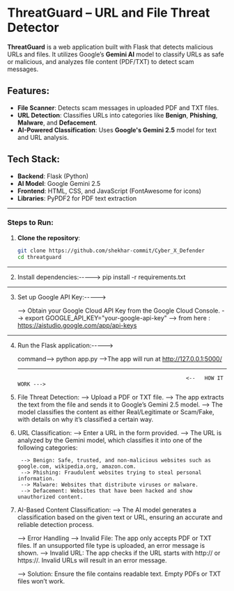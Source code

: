 # ThreatGuard – URL and File Threat Detector

**ThreatGuard** is a web application built with Flask that detects malicious URLs and files. It utilizes Google’s **Gemini AI** model to classify URLs as safe or malicious, and analyzes file content (PDF/TXT) to detect scam messages.

## Features:
- **File Scanner**: Detects scam messages in uploaded PDF and TXT files.
- **URL Detection**: Classifies URLs into categories like **Benign**, **Phishing**, **Malware**, and **Defacement**.
- **AI-Powered Classification**: Uses **Google's Gemini 2.5** model for text and URL analysis.

## Tech Stack:
- **Backend**: Flask (Python)
- **AI Model**: Google Gemini 2.5
- **Frontend**: HTML, CSS, and JavaScript (FontAwesome for icons)
- **Libraries**: PyPDF2 for PDF text extraction

--------------------------------------------------------------------------------------------------------------
### Steps to Run:

1. **Clone the repository**:
   ```bash
   git clone https://github.com/shekhar-commit/Cyber_X_Defender
   cd threatguard
------------------------------------------------
2. Install dependencies:----->
    pip install -r requirements.txt
-------------------------------------------------
3. Set up Google API Key:----->

    --> Obtain your Google Cloud API Key from the Google Cloud Console.
    --> export GOOGLE_API_KEY="your-google-api-key"
    --> from here :   https://aistudio.google.com/app/api-keys
--------------------------------------------------
4. Run the Flask application:----->
    
    command--> python app.py
    -->The app will run at http://127.0.0.1:5000/


   -------------------------------------------------------------------------------------------------------------------------------

                                                             <--   HOW IT WORK --->

1. File Threat Detection:
    --> Upload a PDF or TXT file.
    --> The app extracts the text from the file and sends it to Google’s Gemini 2.5 model.
    --> The model classifies the content as either Real/Legitimate or Scam/Fake, with details on why it’s classified a certain way.

2. URL Classification:
    --> Enter a URL in the form provided.
    --> The URL is analyzed by the Gemini model, which classifies it into one of the following categories:

        --> Benign: Safe, trusted, and non-malicious websites such as google.com, wikipedia.org, amazon.com.
        --> Phishing: Fraudulent websites trying to steal personal information.
        --> Malware: Websites that distribute viruses or malware.
        --> Defacement: Websites that have been hacked and show unauthorized content.

3. AI-Based Content Classification:
    --> The AI model generates a classification based on the given text or URL, ensuring an accurate and reliable detection process.

    --> Error Handling
        --> Invalid File: The app only accepts PDF or TXT files. If an unsupported file type is uploaded, an error message is shown.
        --> Invalid URL: The app checks if the URL starts with http:// or https://. Invalid URLs will result in an error message.

    --> Solution: Ensure the file contains readable text. Empty PDFs or TXT files won’t work.
